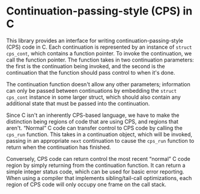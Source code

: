 # Continuation-passing-style (CPS) in C

This library provides an interface for writing continuation-passing-style (CPS)
code in C.  Each continuation is represented by an instance of `struct
cps_cont`, which contains a function pointer.  To invoke the continuation, we
call the function pointer.  The function takes in two continuation parameters:
the first is the continuation being invoked, and the second is the continuation
that the function should pass control to when it's done.

The continuation function doesn't allow any other parameters; information can
only be passed between continuations by embedding the `struct cps_cont` instance
in some larger struct, which should also contain any additional state that must
be passed into the continuation.

Since C isn't an inherently CPS-based language, we have to make the distinction
being regions of code that are using CPS, and regions that aren't.  “Normal” C
code can transfer control to CPS code by calling the `cps_run` function.  This
takes in a continuation object, which will be invoked, passing in an appropriate
`next` continuation to cause the `cps_run` function to return when the
continuation has finished.

Conversely, CPS code can return control the most recent “normal” C code region
by simply returning from the continuation function.  It can return a simple
integer status code, which can be used for basic error reporting.  When using a
compiler that implements sibling/tail-call optimizations, each region of CPS
code will only occupy one frame on the call stack.
